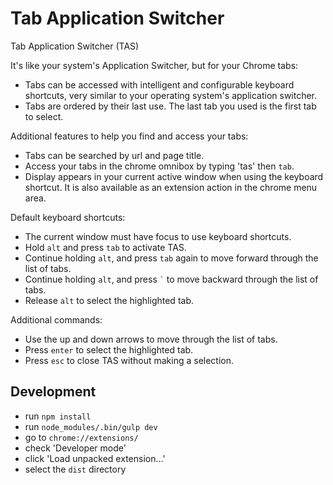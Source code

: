 # Tab Application Switcher

Tab Application Switcher (TAS)

It's like your system's Application Switcher, but for your Chrome tabs:
- Tabs can be accessed with intelligent and configurable keyboard shortcuts, very similar to your operating system's application switcher.
- Tabs are ordered by their last use. The last tab you used is the first tab to select.

Additional features to help you find and access your tabs:
- Tabs can be searched by url and page title.
- Access your tabs in the chrome omnibox by typing 'tas' then `tab`.
- Display appears in your current active window when using the keyboard shortcut. It is also available as an extension action in the chrome menu area.

Default keyboard shortcuts:
- The current window must have focus to use keyboard shortcuts.
- Hold `alt` and press `tab` to activate TAS.
- Continue holding `alt`, and press `tab` again to move forward through the list of tabs.
- Continue holding `alt`, and press `` ` `` to move backward through the list of tabs.
- Release `alt` to select the highlighted tab.

Additional commands:
- Use the up and down arrows to move through the list of tabs.
- Press `enter` to select the highlighted tab.
- Press `esc` to close TAS without making a selection.

## Development
- run `npm install`
- run `node_modules/.bin/gulp dev`
- go to `chrome://extensions/`
- check 'Developer mode'
- click 'Load unpacked extension...'
- select the `dist` directory
